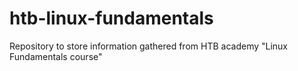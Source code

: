 # htb-linux-fundamentals
Repository to store information gathered from HTB academy "Linux Fundamentals course"
